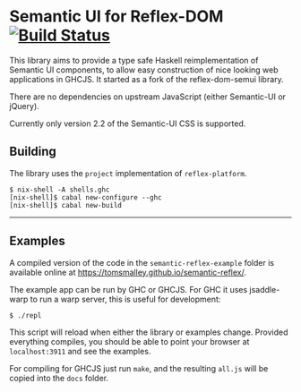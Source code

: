 # Semantic UI for Reflex-DOM [![Build Status](https://travis-ci.com/tomsmalley/semantic-reflex.svg?branch=master)](https://travis-ci.com/tomsmalley/semantic-reflex)

This library aims to provide a type safe Haskell reimplementation of Semantic UI components, to allow easy construction of nice looking web applications in GHCJS. It started as a fork of the reflex-dom-semui library.

There are no dependencies on upstream JavaScript (either Semantic-UI or jQuery).

Currently only version 2.2 of the Semantic-UI CSS is supported.

## Building

The library uses the `project` implementation of `reflex-platform`.

    $ nix-shell -A shells.ghc
    [nix-shell]$ cabal new-configure --ghc
    [nix-shell]$ cabal new-build

---

## Examples

A compiled version of the code in the `semantic-reflex-example` folder is available online at https://tomsmalley.github.io/semantic-reflex/.

The example app can be run by GHC or GHCJS. For GHC it uses jsaddle-warp to run
a warp server, this is useful for development:

    $ ./repl

This script will reload when either the library or examples change. Provided everything compiles, you should be able to point your browser at `localhost:3911` and see the examples.

For compiling for GHCJS just run `make`, and the resulting `all.js` will be copied into the
`docs` folder.
